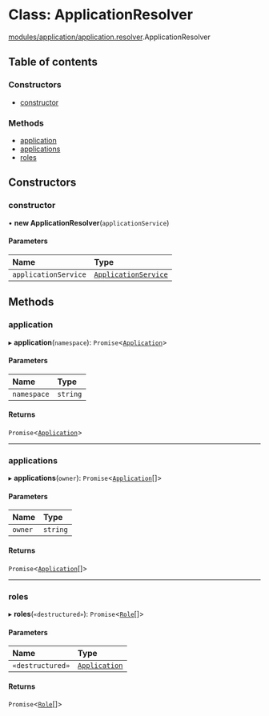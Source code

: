 # Class: ApplicationResolver

[modules/application/application.resolver](../modules/modules_application_application_resolver.md).ApplicationResolver

## Table of contents

### Constructors

- [constructor](modules_application_application_resolver.ApplicationResolver.md#constructor)

### Methods

- [application](modules_application_application_resolver.ApplicationResolver.md#application)
- [applications](modules_application_application_resolver.ApplicationResolver.md#applications)
- [roles](modules_application_application_resolver.ApplicationResolver.md#roles)

## Constructors

### constructor

• **new ApplicationResolver**(`applicationService`)

#### Parameters

| Name | Type |
| :------ | :------ |
| `applicationService` | [`ApplicationService`](modules_application_application_service.ApplicationService.md) |

## Methods

### application

▸ **application**(`namespace`): `Promise`<[`Application`](modules_application_application_entity.Application.md)\>

#### Parameters

| Name | Type |
| :------ | :------ |
| `namespace` | `string` |

#### Returns

`Promise`<[`Application`](modules_application_application_entity.Application.md)\>

___

### applications

▸ **applications**(`owner`): `Promise`<[`Application`](modules_application_application_entity.Application.md)[]\>

#### Parameters

| Name | Type |
| :------ | :------ |
| `owner` | `string` |

#### Returns

`Promise`<[`Application`](modules_application_application_entity.Application.md)[]\>

___

### roles

▸ **roles**(`«destructured»`): `Promise`<[`Role`](modules_role_role_entity.Role.md)[]\>

#### Parameters

| Name | Type |
| :------ | :------ |
| `«destructured»` | [`Application`](modules_application_application_entity.Application.md) |

#### Returns

`Promise`<[`Role`](modules_role_role_entity.Role.md)[]\>
